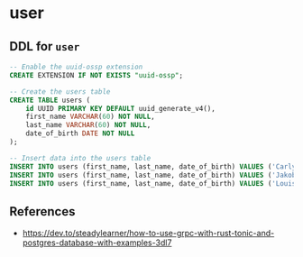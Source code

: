 # user

## DDL for `user`

```sql
-- Enable the uuid-ossp extension
CREATE EXTENSION IF NOT EXISTS "uuid-ossp";

-- Create the users table
CREATE TABLE users (
    id UUID PRIMARY KEY DEFAULT uuid_generate_v4(),
    first_name VARCHAR(60) NOT NULL,
    last_name VARCHAR(60) NOT NULL,
    date_of_birth DATE NOT NULL
);

-- Insert data into the users table
INSERT INTO users (first_name, last_name, date_of_birth) VALUES ('Carly', 'Hickman', '2025-01-01');
INSERT INTO users (first_name, last_name, date_of_birth) VALUES ('Jakobe', 'Savage', '2025-01-25');
INSERT INTO users (first_name, last_name, date_of_birth) VALUES ('Louise', 'Spence', '2025-01-26');
```

## References

- <https://dev.to/steadylearner/how-to-use-grpc-with-rust-tonic-and-postgres-database-with-examples-3dl7>
